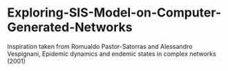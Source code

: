 # Exploring-SIS-Model-on-Computer-Generated-Networks
Inspiration taken from Romualdo Pastor-Satorras and Alessandro Vespignani, Epidemic dynamics and endemic states in complex networks (2001)
